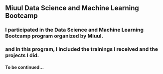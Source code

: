 ## Miuul Data Science and Machine Learning Bootcamp
### I participated in the Data Science and Machine Learning Bootcamp program organized by Miuul.
### and in this program, I included the trainings I received and the projects I did.
#### To be continued...
